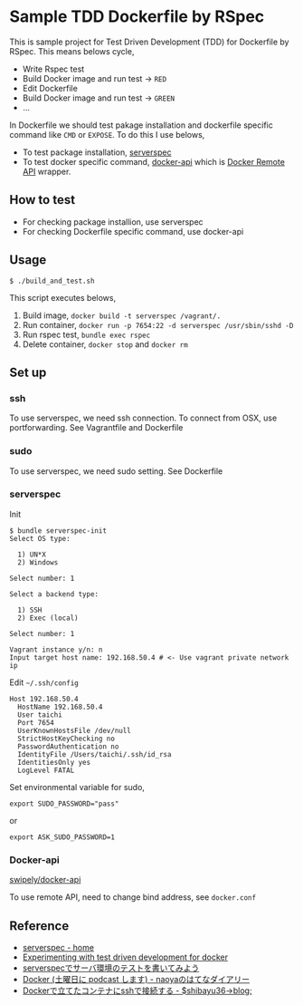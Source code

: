 # Sample TDD Dockerfile by RSpec

This is sample project for Test Driven Development (TDD) for Dockerfile by RSpec. This means belows cycle,

- Write Rspec test
- Build Docker image and run test -> `RED`
- Edit Dockerfile
- Build Docker image and run test -> `GREEN`
- ...

In Dockerfile we should test pakage installation and dockerfile specific command like `CMD` or `EXPOSE`. To do this I use belows,

- To test package installation, [serverspec](https://github.com/serverspec/serverspec)
- To test docker specific command, [docker-api](https://github.com/swipely/docker-api) which is [Docker Remote API]() wrapper. 


## How to test

- For checking package installion, use serverspec
- For checking Dockerfile specific command, use docker-api

## Usage

```
$ ./build_and_test.sh
```

This script executes belows,

1. Build image, `docker build -t serverspec /vagrant/.`
1. Run container, `docker run -p 7654:22 -d serverspec /usr/sbin/sshd -D`
1. Run rspec test, `bundle exec rspec`
1. Delete container, `docker stop` and `docker rm`

## Set up

### ssh

To use serverspec, we need ssh connection. To connect from OSX, use portforwarding. See Vagrantfile and Dockerfile

### sudo

To use serverspec, we need sudo setting. See Dockerfile

### serverspec

Init

```
$ bundle serverspec-init
Select OS type:

  1) UN*X
  2) Windows

Select number: 1

Select a backend type:

  1) SSH
  2) Exec (local)

Select number: 1

Vagrant instance y/n: n
Input target host name: 192.168.50.4 # <- Use vagrant private network ip
```

Edit `~/.ssh/config`

```
Host 192.168.50.4
  HostName 192.168.50.4
  User taichi
  Port 7654
  UserKnownHostsFile /dev/null
  StrictHostKeyChecking no
  PasswordAuthentication no
  IdentityFile /Users/taichi/.ssh/id_rsa
  IdentitiesOnly yes
  LogLevel FATAL
```

Set environmental variable for sudo, 

```
export SUDO_PASSWORD="pass"
```

or

```
export ASK_SUDO_PASSWORD=1
```

### Docker-api

[swipely/docker-api](https://github.com/swipely/docker-api)

To use remote API, need to change bind address, see `docker.conf`


## Reference

- [serverspec - home](http://serverspec.org/)
- [Experimenting with test driven development for docker](http://blog.wercker.com/2013/12/23/Test-driven-development-for-docker.html)
- [serverspecでサーバ環境のテストを書いてみよう](http://www.slideshare.net/ikedai/serverspec)
- [Docker (土曜日に podcast します) - naoyaのはてなダイアリー](http://d.hatena.ne.jp/naoya/20130620/1371729625)
- [Dockerで立てたコンテナにsshで接続する - $shibayu36->blog;](http://shibayu36.hatenablog.com/entry/2013/12/07/233510)
